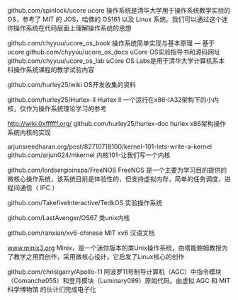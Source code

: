 github.com/spinlock/ucore
ucore 操作系统是清华大学用于操作系统教学实验的OS，参考了 MIT 的 JOS，哈佛的 OS161 以及 Linux 系统。我们可以通过这个迷你操作系统在代码层面上理解操作系统的思想

github.com/chyyuu/ucore_os_book
操作系统简单实现与基本原理 — 基于ucore
github.com/chyyuu/ucore_os_docs
uCore OS实验指导书和源码网址
github.com/chyyuu/ucore_os_lab
uCore OS Labs是用于清华大学计算机系本科操作系统课程的教学试验内容

github.com/hurley25/wiki
OS开发收集的资料

github.com/hurley25/Hurlex-II
Hurlex II 一个运行在x86-IA32架构下的小内核，仅作为操作系统理论学习的参考

http://wiki.0xffffff.org/
github.com/hurley25/hurlex-doc
hurlex x86架构操作系统内核的实现

arjunsreedharan.org/post/82710718100/kernel-101-lets-write-a-kernel
github.com/arjun024/mkernel
内核101-让我们写一个内核

github.com/lordsergioinspa/FreeNOS
FreeNOS 是一个主要为学习目的提供的微核心操作系统，该系统目前是体验性的，但支持虚拟内存，简单的任务调度，进程间通信（ IPC ）

github.com/TakefiveInteractive/TedkOS
实验操作系统

github.com/LastAvenger/OS67
类unix内核

github.com/ranxian/xv6-chinese
MIT xv6 汉语文档

www.minix3.org
Minix，是一个迷你版本的类Unix操作系统，由塔能鲍姆教授为了教学之用而创作，采用微核心设计。它启发了Linux核心的创作

github.com/chrislgarry/Apollo-11
阿波罗11号制导计算机（AGC）中指令模块（Comanche055）和登月模块（Luminary099）原始代码。由虚拟 AGC 和 MIT 科学博物馆 的伙计们完成电子化